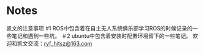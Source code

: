 # Notes
凯文的注意事项
#1
ROS中包含着在自主无人系统俱乐部学习ROS的时候记录的一些笔记和遇到一些坑。
＃2
ubuntu中包含着安装时配置环境留下的一些笔记。
欢迎和凯文交流：ryf_hitsz@163.com
